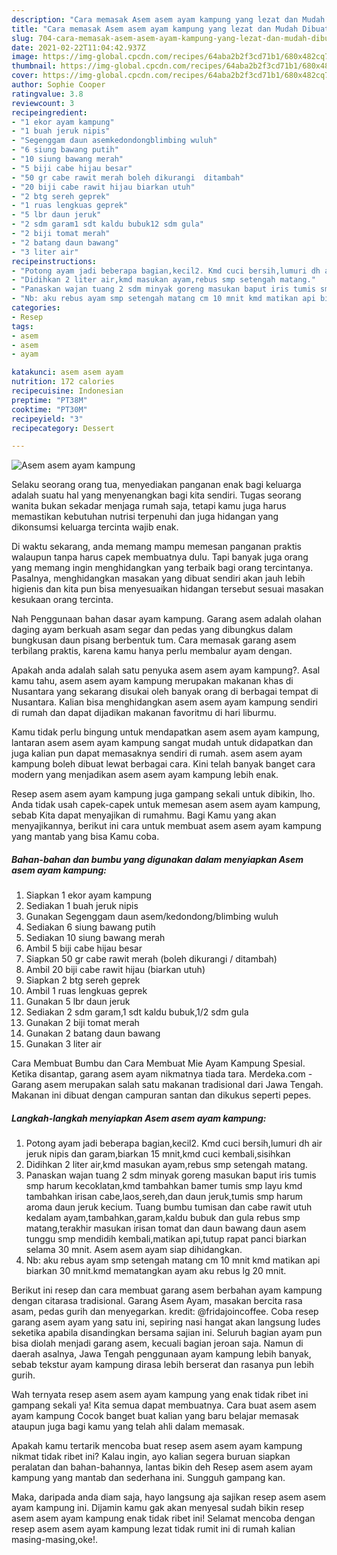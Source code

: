 ```yaml
---
description: "Cara memasak Asem asem ayam kampung yang lezat dan Mudah Dibuat"
title: "Cara memasak Asem asem ayam kampung yang lezat dan Mudah Dibuat"
slug: 704-cara-memasak-asem-asem-ayam-kampung-yang-lezat-dan-mudah-dibuat
date: 2021-02-22T11:04:42.937Z
image: https://img-global.cpcdn.com/recipes/64aba2b2f3cd71b1/680x482cq70/asem-asem-ayam-kampung-foto-resep-utama.jpg
thumbnail: https://img-global.cpcdn.com/recipes/64aba2b2f3cd71b1/680x482cq70/asem-asem-ayam-kampung-foto-resep-utama.jpg
cover: https://img-global.cpcdn.com/recipes/64aba2b2f3cd71b1/680x482cq70/asem-asem-ayam-kampung-foto-resep-utama.jpg
author: Sophie Cooper
ratingvalue: 3.8
reviewcount: 3
recipeingredient:
- "1 ekor ayam kampung"
- "1 buah jeruk nipis"
- "Segenggam daun asemkedondongblimbing wuluh"
- "6 siung bawang putih"
- "10 siung bawang merah"
- "5 biji cabe hijau besar"
- "50 gr cabe rawit merah boleh dikurangi  ditambah"
- "20 biji cabe rawit hijau biarkan utuh"
- "2 btg sereh geprek"
- "1 ruas lengkuas geprek"
- "5 lbr daun jeruk"
- "2 sdm garam1 sdt kaldu bubuk12 sdm gula"
- "2 biji tomat merah"
- "2 batang daun bawang"
- "3 liter air"
recipeinstructions:
- "Potong ayam jadi beberapa bagian,kecil2. Kmd cuci bersih,lumuri dh air jeruk nipis dan garam,biarkan 15 mnit,kmd cuci kembali,sisihkan"
- "Didihkan 2 liter air,kmd masukan ayam,rebus smp setengah matang."
- "Panaskan wajan tuang 2 sdm minyak goreng masukan baput iris tumis smp harum kecoklatan,kmd tambahkan bamer tumis smp layu kmd tambahkan irisan cabe,laos,sereh,dan daun jeruk,tumis smp harum aroma daun jeruk kecium. Tuang bumbu tumisan dan cabe rawit utuh kedalam ayam,tambahkan,garam,kaldu bubuk dan gula rebus smp matang,terakhir masukan irisan tomat dan daun bawang daun asem tunggu smp mendidih kembali,matikan api,tutup rapat panci biarkan selama 30 mnit. Asem asem ayam siap dihidangkan."
- "Nb: aku rebus ayam smp setengah matang cm 10 mnit kmd matikan api biarkan 30 mnit.kmd mematangkan ayam aku rebus lg 20 mnit."
categories:
- Resep
tags:
- asem
- asem
- ayam

katakunci: asem asem ayam 
nutrition: 172 calories
recipecuisine: Indonesian
preptime: "PT38M"
cooktime: "PT30M"
recipeyield: "3"
recipecategory: Dessert

---
```



![Asem asem ayam kampung](https://img-global.cpcdn.com/recipes/64aba2b2f3cd71b1/680x482cq70/asem-asem-ayam-kampung-foto-resep-utama.jpg)

Selaku seorang orang tua, menyediakan panganan enak bagi keluarga adalah suatu hal yang menyenangkan bagi kita sendiri. Tugas seorang  wanita bukan sekadar menjaga rumah saja, tetapi kamu juga harus memastikan kebutuhan nutrisi terpenuhi dan juga hidangan yang dikonsumsi keluarga tercinta wajib enak.

Di waktu  sekarang, anda memang mampu memesan panganan praktis walaupun tanpa harus capek membuatnya dulu. Tapi banyak juga orang yang memang ingin menghidangkan yang terbaik bagi orang tercintanya. Pasalnya, menghidangkan masakan yang dibuat sendiri akan jauh lebih higienis dan kita pun bisa menyesuaikan hidangan tersebut sesuai masakan kesukaan orang tercinta. 

Nah Penggunaan bahan dasar ayam kampung. Garang asem adalah olahan daging ayam berkuah asam segar dan pedas yang dibungkus dalam bungkusan daun pisang berbentuk tum. Cara memasak garang asem terbilang praktis, karena kamu hanya perlu membalur ayam dengan.

Apakah anda adalah salah satu penyuka asem asem ayam kampung?. Asal kamu tahu, asem asem ayam kampung merupakan makanan khas di Nusantara yang sekarang disukai oleh banyak orang di berbagai tempat di Nusantara. Kalian bisa menghidangkan asem asem ayam kampung sendiri di rumah dan dapat dijadikan makanan favoritmu di hari liburmu.

Kamu tidak perlu bingung untuk mendapatkan asem asem ayam kampung, lantaran asem asem ayam kampung sangat mudah untuk didapatkan dan juga kalian pun dapat memasaknya sendiri di rumah. asem asem ayam kampung boleh dibuat lewat berbagai cara. Kini telah banyak banget cara modern yang menjadikan asem asem ayam kampung lebih enak.

Resep asem asem ayam kampung juga gampang sekali untuk dibikin, lho. Anda tidak usah capek-capek untuk memesan asem asem ayam kampung, sebab Kita dapat menyajikan di rumahmu. Bagi Kamu yang akan menyajikannya, berikut ini cara untuk membuat asem asem ayam kampung yang mantab yang bisa Kamu coba.

<!--inarticleads1-->

##### Bahan-bahan dan bumbu yang digunakan dalam menyiapkan Asem asem ayam kampung:

1. Siapkan 1 ekor ayam kampung
1. Sediakan 1 buah jeruk nipis
1. Gunakan Segenggam daun asem/kedondong/blimbing wuluh
1. Sediakan 6 siung bawang putih
1. Sediakan 10 siung bawang merah
1. Ambil 5 biji cabe hijau besar
1. Siapkan 50 gr cabe rawit merah (boleh dikurangi / ditambah)
1. Ambil 20 biji cabe rawit hijau (biarkan utuh)
1. Siapkan 2 btg sereh geprek
1. Ambil 1 ruas lengkuas geprek
1. Gunakan 5 lbr daun jeruk
1. Sediakan 2 sdm garam,1 sdt kaldu bubuk,1/2 sdm gula
1. Gunakan 2 biji tomat merah
1. Gunakan 2 batang daun bawang
1. Gunakan 3 liter air


Cara Membuat Bumbu dan Cara Membuat Mie Ayam Kampung Spesial. Ketika disantap, garang asem ayam nikmatnya tiada tara. Merdeka.com - Garang asem merupakan salah satu makanan tradisional dari Jawa Tengah. Makanan ini dibuat dengan campuran santan dan dikukus seperti pepes. 

<!--inarticleads2-->

##### Langkah-langkah menyiapkan Asem asem ayam kampung:

1. Potong ayam jadi beberapa bagian,kecil2. Kmd cuci bersih,lumuri dh air jeruk nipis dan garam,biarkan 15 mnit,kmd cuci kembali,sisihkan
1. Didihkan 2 liter air,kmd masukan ayam,rebus smp setengah matang.
1. Panaskan wajan tuang 2 sdm minyak goreng masukan baput iris tumis smp harum kecoklatan,kmd tambahkan bamer tumis smp layu kmd tambahkan irisan cabe,laos,sereh,dan daun jeruk,tumis smp harum aroma daun jeruk kecium. Tuang bumbu tumisan dan cabe rawit utuh kedalam ayam,tambahkan,garam,kaldu bubuk dan gula rebus smp matang,terakhir masukan irisan tomat dan daun bawang daun asem tunggu smp mendidih kembali,matikan api,tutup rapat panci biarkan selama 30 mnit. Asem asem ayam siap dihidangkan.
1. Nb: aku rebus ayam smp setengah matang cm 10 mnit kmd matikan api biarkan 30 mnit.kmd mematangkan ayam aku rebus lg 20 mnit.


Berikut ini resep dan cara membuat garang asem berbahan ayam kampung dengan citarasa tradisional. Garang Asem Ayam, masakan bercita rasa asam, pedas gurih dan menyegarkan. kredit: @fridajoincoffee. Coba resep garang asem ayam yang satu ini, sepiring nasi hangat akan langsung ludes seketika apabila disandingkan bersama sajian ini. Seluruh bagian ayam pun bisa diolah menjadi garang asem, kecuali bagian jeroan saja. Namun di daerah asalnya, Jawa Tengah penggunaan ayam kampung lebih banyak, sebab tekstur ayam kampung dirasa lebih berserat dan rasanya pun lebih gurih. 

Wah ternyata resep asem asem ayam kampung yang enak tidak ribet ini gampang sekali ya! Kita semua dapat membuatnya. Cara buat asem asem ayam kampung Cocok banget buat kalian yang baru belajar memasak ataupun juga bagi kamu yang telah ahli dalam memasak.

Apakah kamu tertarik mencoba buat resep asem asem ayam kampung nikmat tidak ribet ini? Kalau ingin, ayo kalian segera buruan siapkan peralatan dan bahan-bahannya, lantas bikin deh Resep asem asem ayam kampung yang mantab dan sederhana ini. Sungguh gampang kan. 

Maka, daripada anda diam saja, hayo langsung aja sajikan resep asem asem ayam kampung ini. Dijamin kamu gak akan menyesal sudah bikin resep asem asem ayam kampung enak tidak ribet ini! Selamat mencoba dengan resep asem asem ayam kampung lezat tidak rumit ini di rumah kalian masing-masing,oke!.

